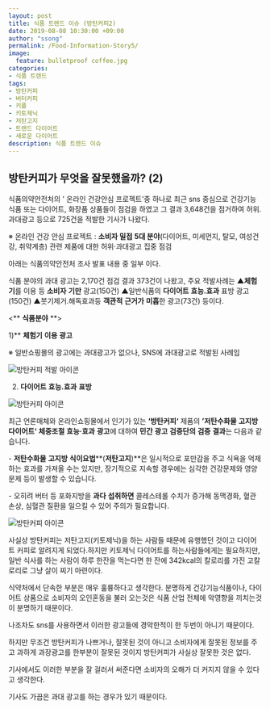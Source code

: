 ```yaml
---
layout: post
title: 식품 트렌드 이슈 (방탄커피2)
date: 2019-08-08 10:30:00 +09:00
author: "ssong"
permalink: /Food-Information-Story5/
image:
  feature: bulletproof coffee.jpg
categories:
- 식품 트렌드
tags:
- 방탄커피
- 버터커피
- 키플
- 키토제닉
- 저탄고지
- 트렌드 다이어트
- 새로운 다이어트
description: 식품 트렌드 이슈
---
```


##  방탄커피가 무엇을 잘못했을까? (2) 

 식품의약안전처의 ' 온라인 건강안심 프로젝트'중 하나로 최근 sns 중심으로 건강기능식품 또는 다이어트, 화장품 상품들이 점검을 하였고 그 결과 3,648건을 점거하여 허위.과대광고 등으로 725건을 적발한 기사가 나왔다. 

 ※ 온라인 건강 안심 프로젝트 : **소비자 밀접** **5대 분야**(다이어트, 미세먼지, 탈모, 여성건강, 취약계층) 관련 제품에       대한 허위·과대광고 집중 점검

아래는 식품의약안전처 조사 발표 내용 중 일부 이다. 

식품 분야의 과대 광고는 2,170건 점검 결과 373건이 나왔고, 주요 적발사례는 ▲**체험기**를 이용 등 **소비자** **기만** 광고(150건) ▲일반식품의 **다이어트** **효능․효과** 표방 광고(150건) ▲붓기제거․해독효과등 **객관적** **근거가** **미흡**한 광고(73건) 등이다. 



<** **식품분야** **>

1)** **체험기** **이용** **광고**

 ※ 일반쇼핑몰의 광고에는 과대광고가 없으나, SNS에 과대광고로 적발된 사례임

![방탄커피 적발 아이콘](https://lh3.googleusercontent.com/_kIKCQozr8q-MtrTkY1YtnIzZSLw2dVhHuyJgtUN5qNblWqF058DEdEaNwqoFjJbCGadDmIbIByExEDC9l6VaqUUK0ZVRu7RZC5eSs7dYQxhuXyhk6KX9HUDAa8EieoS3m19Vp9qZRq0jA7MvS3F-Yr9mf_SCQ3z2p7UZ_a9NFq-COd68Ddl2GB3C6KhEPPV9MwUVBD-joH5vDZ8aR2H7RZ-ZAYis9O-r6fDJrqyVxWxvIA9YQrLq8UTkwTAt_fg95291xNJsXi70AJ0rsLMrcURbnCT7_GjYSkquxW-6OCb4tlLiosXrQLgN-P0Ps0kZOyY43w8UY9TZHB75RASP9BkJwYvFjDAn8gaAGWpv-yLtMbM52jNgITBu3E7B7FsuBQFjWrAERxRaNoiw1-2UPQnPH1wLf68K-R_HyirzdCzcHGeFNackAtz-2OJFFrRGvJRIKw8omA5FrgyuSHoKKRcrTnmqzg7dLBEYY8mqifUV76HXiYsRtfQwr6DO6eNjEfnjSx597F1tkb0WGNHDqV9RuULOYe08PZWyxi2cCfbrBPltaF024RNb_kXklKeG5Uz8DMaCGG-SaC5Caag0QTenBlCG2Yoml077ajLSGOx1lptjE6zIFP9quI7eYU74lUETgvo4wF-icfNoi6dS7MnczL56g=w723-h929-no)



2) **다이어트** **효능․효과** **표방**       

![방탄커피 아이콘](https://lh3.googleusercontent.com/55bQNWY2ZSB5l83kLeIZ4vqqj8r66Bq-0-YabGObG8Bs2EjZHdcOtB4I42vluHRwXJkxMe2Alk5J3ix83MtlHmvsgmMCGeWdgKxLhJb6vYvY2ZxCapPEufFYclRGjfhA5bnoEU-7CgUErp81RsYb5mbDOhk4Ux8GSLaoAmBWjS1m3uO0a8ZGMN2HpCeq30PAQlOOhEYJVejUGLa66vxt12vV6elHPM25uR5OWHLPoZafWU04oCruQH6eOJMJ3nKE7ofegLf-y2jhCUjpSbFXdc2u4NpKwDM7Jv14OU13sI6PCsKMuir2gyct_Hnq-aSV9CBlzu7SROE7Xzxl3puZ9tNDgEiTtXJbw3BIUOtEjCyyfFwT4G6eXnEf8-NzcyRKe8G3kuMUmLs6q0J0Zc4XqmdNzJ2_f94sGJikDoGJKkfvAr6xZ2YFkstMtanaaVIMw0JvuqEtmc6j5DTvZIpkXwmgSXGbIGPI8o6TWQKNFFLtlLWmR7uVogO-cN7iTqC0uWit4UuwNxm5t4socmTinsyLR1QiRR5HHkBChM2nLaFok9K0AU81-b9K4EuYGbP-bNJc-fcIWmPPLIkbpSnhfxGfYgUH9yd8S1_92LAHYamoM0Cl5TwG4KN3AFPtBNFsel_BU7WJPLOU1ejgJg0b7A0wNdmMHg=w883-h1079-no)



최근 언론매체와 온라인쇼핑몰에서 인기가 있는 **‘방탄커피‘** 제품의 **’저탄수화물** **고지방** **다이어트‘** **체중조절** **효능·효과** **광고**에 대하여 **민간** **광고** **검증단의** **검증** **결과**는 다음과 같습니다.

\- **저탄수화물** **고지방** **식이요법****(****저탄고지****)**은 일시적으로 포만감을 주고 식욕을 억제하는 효과를 가져올 수는 있지만, 장기적으로 지속할 경우에는 심각한 건강문제와 영양문제 등이 발생할 수 있습니다.

  \- 오히려 버터 등 포화지방을 **과다** **섭취하면** 콜레스테롤 수치가 증가해 동맥경화, 혈관 손상, 심혈관 질환을 일으킬 수 있어 주의가 필요합니다.  

![방탄커피 아이콘](https://lh3.googleusercontent.com/uMNQcz1AR7XnqQZcBvo7nfCdPv-_xzbY7dpngh1ALtYoKOTazzkS_uO2WaYSJW9HhntlTAxFNvkO6JDILRXmciQ4v-cElpUn0vYUarAEIqeZWu6TUPNypA5aYCuTDbiAEFlVIJkRTvFKuq2yz8pWH4jlpfqIZ-C6ZcdwbJA-WoGxQ7yjp2-KBGEeAVzTtuRNrdMJs2FmnIiVZMkgWXbh1-u8fUoRS2UqyBzHuQTm48t_psED-Y4c8gPqAxxKhSsPFojWKXfCFKjrJLWz98xnROvgI50_EIRfN4wu8IHojwJ1Ioe8YCg2rD8r0qerKGZfCgUiteG8o-fcI1bdgByIAqQ64oylVVXV5NYTqNo4GVfLouSa_iWq5K0sWOmnuR_UG1cQP9OagW4qMgP1Dz8C8xqUceTOn9FRmDKriqOIHB5LCf00y-8pslsqsynUVv4GTBqjsNjvQ9YNiOeg8_r3XnpgHXrhtAbGOtWkuLAGOzGTcYPm_3_hm77mtx5k5PSU3J-juZmyTgWG1bW15DViBKWKRqrw-vSAE-n4P5uzt8xZncHsSHDHd71BsrBKZV1MgubZoJtQjPReRll6ujOquhyMIa0N0tSBvd3N1ks-Td1a3k-ugwi47wfFAmOjY2wSmfcCxp3gqbOclIXiqfnuUJLPCsjA8Q=w330-h220-no)

사실상 방탄커피는 저탄고지(키토제닉)을 하는 사람들 때문에 유행했던 것이고 다이어트 커피로 알려지게 되었다.하지만 키토제닉 다이어트를 하는사람들에게는 필요하지만, 일반 식사를 하는 사람이 하루 한잔을 먹는다면 한 잔에 342kcal의 칼로리를 가진 고칼로리로 그냥 살이 찌기 마련이다. 

식약처에서 단속한 부분은 매우 훌륭하다고 생각한다. 분명하게 건강기능식품이나, 다이어트 상품으로 소비자의 오인혼동을 불러 오는것은 식품 산업 전체에 악영향을 끼치는것이 분명하기 때문이다. 

나조차도 sns를 사용하면서 이러한 광고들에 경악한적이 한 두번이 아니기 때문이다. 

하지만 무조건 방탄커피가 나쁘거나, 잘못된 것이 아니고 소비자에게 잘못된 정보를 주고 과하게 과장광고를 한부분이 잘못된 것이지 방탄커피가 사실상 잘못한 것은 없다. 

기사에서도 이러한 부분을 잘 걸러서 써준다면 소비자의 오해가 더 커지지 않을 수 있다고 생각한다. 

기사도 가끔은 과대 광고를 하는 경우가 있기 때문이다.